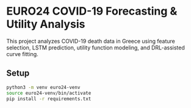 # EURO24 COVID-19 Forecasting & Utility Analysis

This project analyzes COVID-19 death data in Greece using feature selection, LSTM prediction, utility function modeling, and DRL-assisted curve fitting.

## Setup

```bash
python3 -m venv euro24-venv
source euro24-venv/bin/activate
pip install -r requirements.txt
